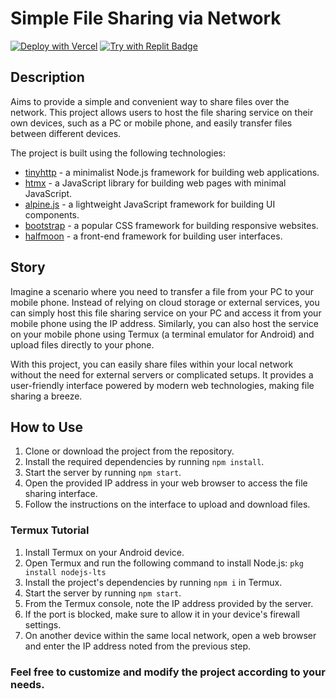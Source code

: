 # Simple File Sharing via Network

[![Deploy with Vercel](https://vercel.com/button)](https://vercel.com/new/clone?repository-url=https%3A%2F%2Fgithub.com%2Fj3rr7%2Fnode-filehost.git) [![Try with Replit Badge](https://replit.com/badge?caption=Try%20with%20Replit)](https://repl.it/github/j3rr7/node-filehost)

## Description

Aims to provide a simple and convenient way to share files over the network. This project allows users to host the file sharing service on their own devices, such as a PC or mobile phone, and easily transfer files between different devices.

The project is built using the following technologies:

- [tinyhttp](https://tinyhttp.v1rtl.site/) - a minimalist Node.js framework for building web applications.
- [htmx](https://htmx.org/)  - a JavaScript library for building web pages with minimal JavaScript.
- [alpine.js](https://github.com/alpinejs/alpine) - a lightweight JavaScript framework for building UI components.
- [bootstrap](https://getbootstrap.com/) - a popular CSS framework for building responsive websites.
- [halfmoon](https://www.gethalfmoon.com/) - a front-end framework for building user interfaces.

## Story

Imagine a scenario where you need to transfer a file from your PC to your mobile phone. Instead of relying on cloud storage or external services, you can simply host this file sharing service on your PC and access it from your mobile phone using the IP address. Similarly, you can also host the service on your mobile phone using Termux (a terminal emulator for Android) and upload files directly to your phone.

With this project, you can easily share files within your local network without the need for external servers or complicated setups. It provides a user-friendly interface powered by modern web technologies, making file sharing a breeze.

## How to Use

1. Clone or download the project from the repository.
2. Install the required dependencies by running `npm install`.
3. Start the server by running `npm start`.
4. Open the provided IP address in your web browser to access the file sharing interface.
5. Follow the instructions on the interface to upload and download files.

### Termux Tutorial

1. Install Termux on your Android device.
2. Open Termux and run the following command to install Node.js: `pkg install nodejs-lts`
3. Install the project's dependencies by running `npm i` in Termux.
4. Start the server by running `npm start`.
5. From the Termux console, note the IP address provided by the server.
6. If the port is blocked, make sure to allow it in your device's firewall settings.
7. On another device within the same local network, open a web browser and enter the IP address noted from the previous step.


### Feel free to customize and modify the project according to your needs.